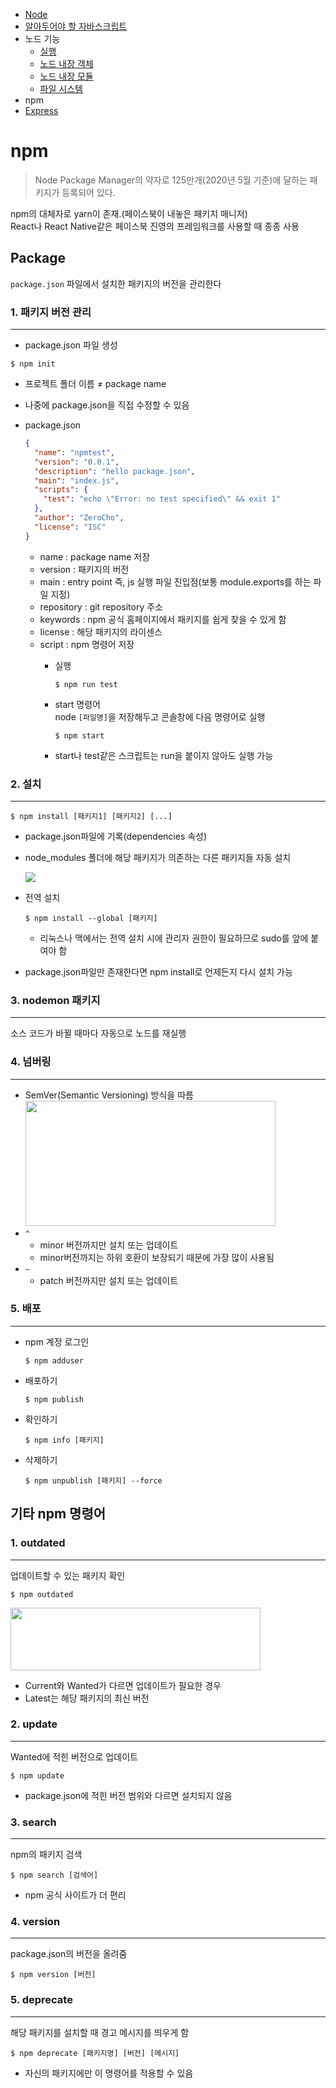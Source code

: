 - [Node](./README.md)
- [알아두어야 할 자바스크립트](./JavaScript.md)
- 노드 기능
    - [실행](./Node.md) 
    - [노드 내장 객체](./Objects.md)  
    - [노드 내장 모듈](./Module.md)  
    - [파일 시스템](./FileSystem.md)
- npm   
- [Express](./Express.md)   

# npm

> Node Package Manager의 약자로 125만개(2020년 5월 기준)에 달하는 패키지가 등록되어 있다.       

npm의 대체자로 yarn이 존재.(페이스북이 내놓은 패키지 매니저)    
React나 React Native같은 페이스북 진영의 프레임워크를 사용할 때 종종 사용       

## Package

`package.json` 파일에서 설치한 패키지의 버전을 관리한다

### 1. 패키지 버전 관리

***
- package.json 파일 생성
~~~console
$ npm init
~~~
- 프로젝트 폴더 이름 ≠ package name
- 나중에 package.json을 직접 수정할 수 있음 

- package.json
    ~~~json
    {
      "name": "npmtest",
      "version": "0.0.1",
      "description": "hello package.json",
      "main": "index.js",
      "scripts": {
        "test": "echo \"Error: no test specified\" && exit 1"
      },
      "author": "ZeroCho",
      "license": "ISC"
    }
    ~~~

    - name : package name 저장
    - version : 패키지의 버전
    - main : entry point 즉, js 실행 파일 진입점(보통 module.exports를 하는 파일 지정)
    - repository : git repository 주소
    - keywords : npm 공식 홈페이지에서 패키지를 쉽게 찾을 수 있게 함
    - license : 해당 패키지의 라이센스
    - script : npm 명령어 저장
        - 실행

            ~~~console
            $ npm run test
            ~~~

        - start 명령어  
            node `[파일명]`을 저장해두고 콘솔창에 다음 명령어로 실행

            ~~~console
            $ npm start
            ~~~

        - start나 test같은 스크립트는 run을 붙이지 않아도 실행 가능

### 2. 설치 

***
~~~console
$ npm install [패키지1] [패키지2] [...]
~~~
- package.json파일에 기록(dependencies 속성)
- node_modules 폴더에 해당 패키지가 의존하는 다른 패키지들 자동 설치
        
    <img src="https://thebook.io/img/080229/215.jpg">   

- 전역 설치
    ~~~console
    $ npm install --global [패키지]
    ~~~
    - 리눅스나 맥에서는 전역 설치 시에 관리자 권한이 필요하므로 sudo를 앞에 붙여야 함

- package.json파일만 존재한다면 npm install로 언제든지 다시 설치 가능

### 3. nodemon 패키지

***
소스 코드가 바뀔 때마다 자동으로 노드를 재실행

### 4. 넘버링

***
- SemVer(Semantic Versioning) 방식을 따름     
    <img src="https://thebook.io/img/080229/219.jpg" height = 200 width = 400>
- `^`
    - minor 버전까지만 설치 또는 업데이트
    - minor버전까지는 하위 호환이 보장되기 때문에 가장 많이 사용됨
- `~`
    - patch 버전까지만 설치 또는 업데이트   

### 5. 배포

***
- npm 계정 로그인
    ~~~console
    $ npm adduser
    ~~~
- 배포하기
    ~~~console
    $ npm publish
    ~~~
- 확인하기
    ~~~console
    $ npm info [패키지]
    ~~~
- 삭제하기
    ~~~console
    $ npm unpublish [패키지] --force
    ~~~


## 기타 npm 명령어

### 1. outdated

***
업데이트할 수 있는 패키지 확인  
~~~console
$ npm outdated
~~~ 

<img src="https://thebook.io/img/080229/220.jpg" height = 100 width = 400>      

- Current와 Wanted가 다르면 업데이트가 필요한 경우
- Latest는 해당 패키지의 최신 버전

### 2. update

***
Wanted에 적힌 버전으로 업데이트
~~~console
$ npm update
~~~
- package.json에 적힌 버전 범위와 다르면 설치되지 않음

### 3. search

***
npm의 패키지 검색
~~~console
$ npm search [검색어]
~~~
- npm 공식 사이트가 더 편리

### 4. version

***
package.json의 버전을 올려줌
~~~console
$ npm version [버전]
~~~

### 5. deprecate

***
해당 패키지를 설치할 때 경고 메시지를 띄우게 함
~~~console
$ npm deprecate [패키지명] [버전] [메시지]
~~~
- 자신의 패키지에만 이 명령어를 적용할 수 있음
